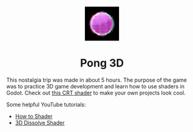 <p align="center">
  <img alt="Pong 3D" src="assets/icon.png" width="90" />
</p>
<h1 align="center">
  Pong 3D
</h1>

This nostalgia trip was made in about 5 hours. The purpose of the game was to practice 3D game development and learn how to use shaders in Godot. Check out [this CRT shader](https://godotshaders.com/shader/vhs-and-crt-monitor-effect/) to make your own projects look cool.

Some helpful YouTube tutorials:
- [How to Shader](https://youtu.be/1pJyYtBAHks)
- [3D Dissolve Shader](https://youtu.be/sf_Dc4ew3eM)